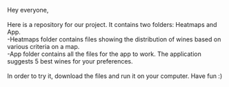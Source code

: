 Hey everyone,
<br /> 
<br /> 
Here is a repository for our project. It contains two folders: Heatmaps and App. <br /> 
  -Heatmaps folder contains files showing the distribution of wines based on various criteria on a map. <br /> 
  -App folder contains all the files for the app to work. The application suggests 5 best wines for your preferences. <br /> 
<br /> 
  In order to try it, download the files and run it on your computer. Have fun :)
